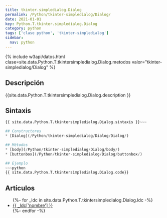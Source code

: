 ```yaml
---
title: tkinter.simpledialog.Dialog
permalink: /Python/tkinter-simpledialog/Dialog/
date: 2021-01-01
key: Python.T.tkinter.simpledialog.Dialog
category: python
tags: ['clase python', 'tkinter-simpledialog']
sidebar: 
  nav: python
---
```


{% include w3api/datos.html clase=site.data.Python.T.tkintersimpledialog.Dialog.metodos valor="tkinter-simpledialog/Dialog" %}

## Descripción
{{site.data.Python.T.tkintersimpledialog.Dialog.description }}

## Sintaxis
~~~python
{{ site.data.Python.T.tkintersimpledialog.Dialog.sintaxis }}~~~

## Constructores
* [Dialog](/Python/tkinter-simpledialog/Dialog/Dialog/)

## Métodos
* [body](/Python/tkinter-simpledialog/Dialog/body/)
* [buttonbox](/Python/tkinter-simpledialog/Dialog/buttonbox/)

## Ejemplo
~~~python
{{ site.data.Python.T.tkintersimpledialog.Dialog.code}}
~~~

## Artículos
<ul>
{%- for _ldc in site.data.Python.T.tkintersimpledialog.Dialog.ldc -%}
   <li>
       <a href="{{_ldc['url'] }}">{{ _ldc['nombre'] }}</a>
   </li>
{%- endfor -%}
</ul>
